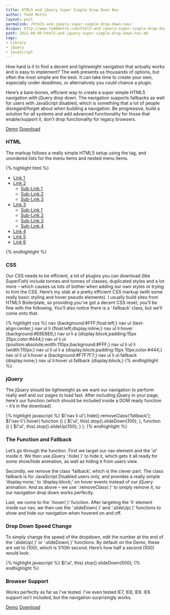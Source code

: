 ```yaml
---
title: HTML5 and jQuery Super Simple Drop Down Nav
author: Todd Motto
layout: post
permalink: /html5-and-jquery-super-simple-drop-down-nav/
disqus: http://www.toddmotto.com/html5-and-jquery-super-simple-drop-down-nav
path: 2012-09-05-html5-and-jquery-super-simple-drop-down-nav.md
tags:
- Library
- jQuery
- JavaScript
---
```


How hard is it to find a decent and lightweight navigation that actually works and is easy to implement? The web presents us thousands of options, but often the most simple are the best. It can take time to create your own, especially under deadlines, or alternatively you could chance a plugin.

Here’s a bare-bones, efficient way to create a super simple HTML5 navigation with jQuery drop down. The navigation supports fallbacks as well for users with JavaScript disabled, which is something that a lot of people disregard/forget about when building a navigation. Be progressive, build a solution for all systems and add advanced functionality for those that enable/support it, don’t drop functionality for legacy browsers.

<div class="download-box">
  <a href="//toddmotto.com/labs/html5-jquery-nav" onclick="_gaq.push(['_trackEvent', 'Click', 'HTML5 jQuery Nav Demo', 'HTML5 jQuery Nav Demo Button']);">Demo</a>
  <a href="//toddmotto.com/labs/html5-jquery-nav/html5-jquery-nav.zip" onclick="_gaq.push(['_trackEvent', 'Click', 'HTML5 jQuery Nav Download', 'HTML5 jQuery Nav Download Button']);">Download</a>
</div>

### HTML
The markup follows a really simple HTML5 setup using the  tag, and unordered lists for the menu items and nested menu items.

{% highlight html %}
<nav>
  <ul>
    <li><a href="#">Link 1</a></li>
    <li>
      <a href="#">Link 2</a>
      <ul class="fallback">
        <li><a href="#">Sub-Link 1</a></li>
        <li><a href="#">Sub-Link 2</a></li>
        <li><a href="#">Sub-Link 3</a></li>
      </ul>
    </li>
    <li>
      <a href="#">Link 3</a>
      <ul class="fallback">
        <li><a href="#">Sub-Link 1</a></li>
        <li><a href="#">Sub-Link 2</a></li>
        <li><a href="#">Sub-Link 3</a></li>
        <li><a href="#">Sub-Link 4</a></li>
      </ul>
    </li>
    <li><a href="#">Link 4</a></li>
    <li><a href="#">Link 5</a></li>
    <li><a href="#">Link 6</a></li>
  </ul>
</nav>
{% endhighlight %}

### CSS
Our CSS needs to be efficient, a lot of plugins you can download (like SuperFish) include tonnes and tonnes of classes, duplicated styles and a lot more – which causes us lots of bother when adding our own styles or trying to trim the CSS. Here’s my stab at a pretty efficient CSS markup (with some really basic styling and hover pseudo elements). I usually build sites from HTML5 Boilerplate, so providing you’ve got a decent CSS reset, you’ll be fine with the following. You’ll also notice there is a ‘.fallback’ class, but we’ll come onto that.

{% highlight css %}
nav {background:#FFF;float:left;}
nav ul {text-align:center;}
nav ul li {float:left;display:inline;}
nav ul li:hover {background:#E6E6E6;}
nav ul li a {display:block;padding:15px 25px;color:#444;}
nav ul li ul {position:absolute;width:110px;background:#FFF;}
nav ul li ul li {width:110px;}
nav ul li ul li a {display:block;padding:15px 10px;color:#444;}
nav ul li ul li:hover a {background:#F7F7F7;}
nav ul li ul.fallback {display:none;}
nav ul li:hover ul.fallback {display:block;}
{% endhighlight %}

### jQuery
The jQuery should be lightweight as we want our navigation to perform really well and our pages to load fast. After including jQuery in your page, here’s our function (which should be included inside a DOM ready function – it’s in the download).

{% highlight javascript %}
$('nav li ul').hide().removeClass('fallback');
$('nav li').hover(
  function () {
    $('ul', this).stop().slideDown(100);
  },
  function () {
    $('ul', this).stop().slideUp(100);
  }
);
{% endhighlight %}

### The Function and Fallback

Let’s go through the function. First we target our nav element and the ‘ul’ inside it. We then use jQuery ‘.hide( )’ to hide it, which gets it all ready for some show/hide animation, as well as hiding it from users view.

Secondly, we remove the class ‘fallback’, which is the clever part. The class fallback is for JavaScript Disabled users only, and provides a really simple ‘display:none;’ to ‘display:block;’ on hover events instead of our jQuery animation. And as above – we use ‘.removeClass( )’ to simply remove it, so our navigation drop down works perfectly.

Last, we come to the ‘.hover( )’ function. After targeting the ‘li’ element inside our nav, we then use the ‘.slideDown( )’ and ‘.slideUp( )’ functions to show and hide our navigation when hovered on and off.

### Drop Down Speed Change

To simply change the speed of the dropdown, edit the number at the end of the ‘.slideUp( )’ or ‘.slideDown( )’ functions. By default on the Demo, these are set to (100), which is 1/10th second. Here’s how half a second (500) would look:

{% highlight javascript %}
$('ul', this).stop().slideDown(500);
{% endhighlight %}

### Browser Support

Works perfectly as far as I’ve tested. I’ve even tested IE7, IE8, IE9. IE6 support isn’t included, but the navigation surprisingly works.

<div class="download-box">
  <a href="//toddmotto.com/labs/html5-jquery-nav" onclick="_gaq.push(['_trackEvent', 'Click', 'HTML5 jQuery Nav Demo', 'HTML5 jQuery Nav Demo Button']);">Demo</a>
  <a href="//toddmotto.com/labs/html5-jquery-nav/html5-jquery-nav.zip" onclick="_gaq.push(['_trackEvent', 'Click', 'HTML5 jQuery Nav Download', 'HTML5 jQuery Nav Download Button']);">Download</a>
</div>
